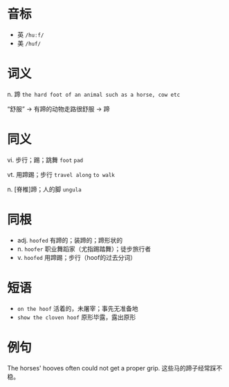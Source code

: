 # 音标

- 英 `/huːf/`
- 美 `/huf/`

# 词义

n. 蹄
`the hard foot of an animal such as a horse, cow etc`



“舒服” → 有蹄的动物走路很舒服 → 蹄

# 同义

vi. 步行；踢；跳舞
`foot` `pad`

vt. 用蹄踢；步行
`travel along` `to walk`

n. [脊椎]蹄；人的脚
`ungula`

# 同根

- adj. `hoofed` 有蹄的；装蹄的；蹄形状的
- n. `hoofer` 职业舞蹈家（尤指踢踏舞）；徒步旅行者
- v. `hoofed` 用蹄踢；步行（hoof的过去分词）

# 短语

- `on the hoof` 活着的，未屠宰；事先无准备地
- `show the cloven hoof` 原形毕露，露出原形

# 例句

The horses' hooves often could not get a proper grip.
这些马的蹄子经常踩不稳。


